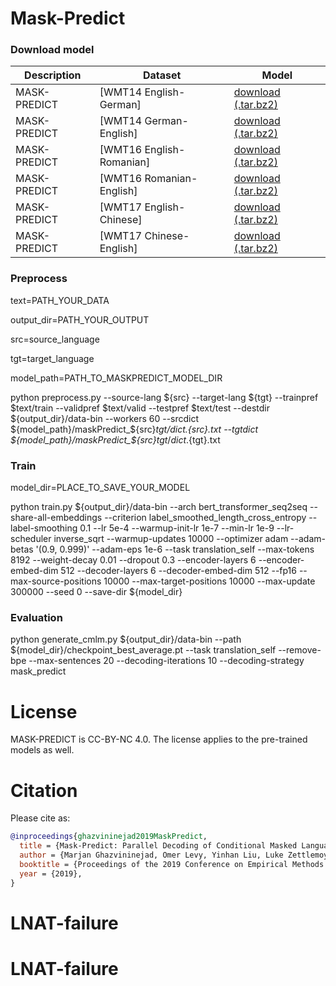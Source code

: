 # Mask-Predict


### Download model 
Description | Dataset | Model
---|---|---
MASK-PREDICT | [WMT14 English-German] | [download (.tar.bz2)](http://dl.fbaipublicfiles.com/fairseq/models/maskPredict_en_de.tar.gz)
MASK-PREDICT | [WMT14 German-English] | [download (.tar.bz2)](http://dl.fbaipublicfiles.com/fairseq/models/maskPredict_de_en.tar.gz)
MASK-PREDICT | [WMT16 English-Romanian] | [download (.tar.bz2)](http://dl.fbaipublicfiles.com/fairseq/models/maskPredict_en_ro.tar.gz)
MASK-PREDICT | [WMT16 Romanian-English] | [download (.tar.bz2)](http://dl.fbaipublicfiles.com/fairseq/models/maskPredict_ro_en.tar.gz)
MASK-PREDICT | [WMT17 English-Chinese] | [download (.tar.bz2)](http://dl.fbaipublicfiles.com/fairseq/models/maskPredict_en_zh.tar.gz)
MASK-PREDICT | [WMT17 Chinese-English] | [download (.tar.bz2)](http://dl.fbaipublicfiles.com/fairseq/models/maskPredict_zh_en.tar.gz)

### Preprocess

text=PATH_YOUR_DATA

output_dir=PATH_YOUR_OUTPUT

src=source_language

tgt=target_language

model_path=PATH_TO_MASKPREDICT_MODEL_DIR

python preprocess.py --source-lang ${src} --target-lang ${tgt} --trainpref $text/train --validpref $text/valid --testpref $text/test  --destdir ${output_dir}/data-bin  --workers 60  --srcdict ${model_path}/maskPredict_${src}_${tgt}/dict.${src}.txt --tgtdict ${model_path}/maskPredict_${src}_${tgt}/dict.${tgt}.txt

### Train


model_dir=PLACE_TO_SAVE_YOUR_MODEL

python train.py ${output_dir}/data-bin --arch bert_transformer_seq2seq --share-all-embeddings --criterion label_smoothed_length_cross_entropy --label-smoothing 0.1 --lr 5e-4 --warmup-init-lr 1e-7 --min-lr 1e-9 --lr-scheduler inverse_sqrt --warmup-updates 10000 --optimizer adam --adam-betas '(0.9, 0.999)' --adam-eps 1e-6 --task translation_self --max-tokens 8192 --weight-decay 0.01 --dropout 0.3 --encoder-layers 6 --encoder-embed-dim 512 --decoder-layers 6 --decoder-embed-dim 512  --fp16 --max-source-positions 10000 --max-target-positions 10000 --max-update 300000 --seed 0 --save-dir ${model_dir}

### Evaluation


python generate_cmlm.py ${output_dir}/data-bin  --path ${model_dir}/checkpoint_best_average.pt  --task translation_self --remove-bpe --max-sentences 20 --decoding-iterations 10  --decoding-strategy mask_predict

# License
MASK-PREDICT is CC-BY-NC 4.0.
The license applies to the pre-trained models as well.

# Citation

Please cite as:

```bibtex
@inproceedings{ghazvininejad2019MaskPredict,
  title = {Mask-Predict: Parallel Decoding of Conditional Masked Language Models},
  author = {Marjan Ghazvininejad, Omer Levy, Yinhan Liu, Luke Zettlemoyer},
  booktitle = {Proceedings of the 2019 Conference on Empirical Methods in Natural Language Processing},
  year = {2019},
}
```
# LNAT-failure
# LNAT-failure
